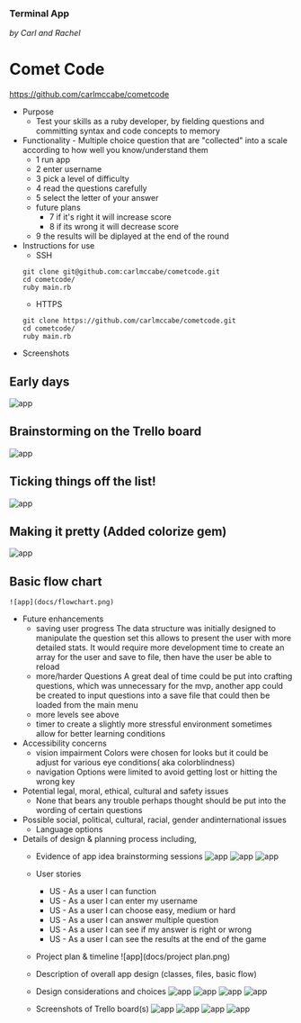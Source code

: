 ### Terminal App

 *by Carl and Rachel*


# Comet Code
https://github.com/carlmccabe/cometcode

- Purpose
    - Test your skills as a ruby developer, by fielding questions and committing syntax and code concepts to memory
- Functionality
        - Multiple choice question that are "collected" into a scale according to how well you know/understand them
    - 1 run app
    - 2 enter username 
    - 3 pick a level of difficulty 
    - 4 read the questions carefully
    - 5 select the letter of your answer
    - future plans
        - 7 if it's right it will increase score
        - 8 if its wrong it will decrease score
    - 9 the results will be diplayed at the end of the round 
- Instructions for use
    - SSH
    ```
    git clone git@github.com:carlmccabe/cometcode.git
    cd cometcode/
    ruby main.rb
    ```
    - HTTPS
    ```
    git clone https://github.com/carlmccabe/cometcode.git
    cd cometcode/
    ruby main.rb
    ```
- Screenshots
## Early days
![app](docs/CometCode.png)
## Brainstorming on the Trello board
![app](docs/screenshot1.png)
## Ticking things off the list!
![app](docs/screenshot4.png) 
## Making it pretty (Added colorize gem)
![app](docs/screenshot5.png)
## Basic flow chart
    ![app](docs/flowchart.png)

- Future enhancements 
    - saving user progress
        The data structure was initially designed to manipulate the question set this allows to present the user with more detailed stats. It would require more development time to create an array for the user and save to file, then have the user be able to reload
    - more/harder Questions
        A great deal of time could be put into crafting questions, which was unnecessary for the mvp,  another app could be created to input questions into a save file that could then be loaded from the main menu
    - more levels
        see above
    - timer
        to create a slightly more stressful environment sometimes allow for better learning conditions
- Accessibility concerns
    - vision impairment 
        Colors were chosen for looks but it could be adjust for various eye conditions( aka colorblindness)
    - navigation
        Options were limited to avoid getting lost or hitting the wrong key
- Potential legal, moral, ethical, cultural and safety issues
    - None that bears any trouble perhaps thought should be put into the wording of certain questions
- Possible social, political, cultural, racial, gender andinternational issues
    - Language options
- Details of design & planning process including,
    - Evidence of app idea brainstorming sessions
    ![app](docs/Brainstorming.png)
    ![app](docs/comment1.png)
    ![app](docs/comment2.png)
    - User stories
        - US - As a user I can function
        - US - As a user I can enter my username
        - US - As a user I can choose easy, medium or hard
        - US - As a user I can answer multiple question
        - US - As a user I can see if my answer is right or wrong
        - US - As a user I can see the results at the end of the game
    - Project plan & timeline
    ![app](docs/project plan.png)
    - Description of overall app design (classes, files, basic flow)
    

    - Design considerations and choices
    ![app](docs/CometCode.png)
    ![app](docs/screenshot5.png)
    ![app](docs/ColorizeString1.png)
    ![app](docs/ColorizeString2.png)
    - Screenshots of Trello board(s)
    ![app](docs/screenshot1.png)
    ![app](docs/screenshot2.png)
    ![app](docs/screenshot3.png)
    ![app](docs/screenshot4.png) 

